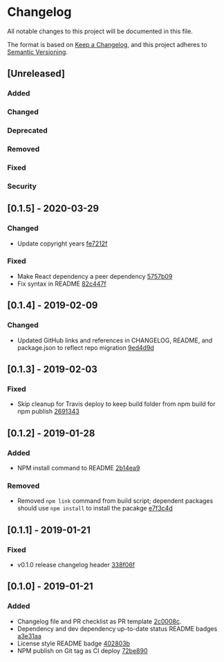 # Changelog
All notable changes to this project will be documented in this file.

The format is based on [Keep a Changelog](https://keepachangelog.com/en/1.0.0/),
and this project adheres to [Semantic Versioning](https://semver.org/spec/v2.0.0.html).

## [Unreleased]
### Added
### Changed
### Deprecated
### Removed
### Fixed
### Security

## [0.1.5] - 2020-03-29
### Changed
- Update copyright years [fe7212f](https://github.com/rcwbr/react-ring-spinner/commit/fe7212f8ba14b8ab577a74cf83d3fcb118bc86c9)
### Fixed
- Make React dependency a peer dependency [5757b09](https://github.com/rcwbr/react-ring-spinner/commit/5757b0939f959a827217d889bdf8dc4fc206ae76)
- Fix syntax in README [82c447f](https://github.com/rcwbr/react-ring-spinner/commit/82c447f72f3a026afc7e98845f8c4effb0a4a809)

## [0.1.4] - 2019-02-09
### Changed
- Updated GitHub links and references in CHANGELOG, README, and package.json to reflect repo migration [9ed4d9d](https://github.com/rcwbr/react-ring-spinner/commit/9ed4d9d6dc0725de363d0376d48bbafacebb4ab3)

## [0.1.3] - 2019-02-03
### Fixed
- Skip cleanup for Travis deploy to keep build folder from npm build for npm publish [2691343](https://github.com/rcwbr/react-ring-spinner/commit/2691343059e150d2dd7335a5c5efc184a2736ce0)

## [0.1.2] - 2019-01-28
### Added
- NPM install command to README [2b14ea9](https://github.com/rcwbr/react-ring-spinner/commit/2b14ea9602517b4cd26a01ea520af08de638020b)
### Removed
- Removed `npm link` command from build script; dependent packages should use `npm install` to install the pacakge [e7f3c4d](https://github.com/rcwbr/react-ring-spinner/commit/e7f3c4d34371f15e4c327fb9272812681aba460c)

## [0.1.1] - 2019-01-21
### Fixed
- v0.1.0 release changelog header [338f06f](https://github.com/rcwbr/react-ring-spinner/commit/338f06f163365cdffc9cb1464422e97ba8e72e71)

## [0.1.0] - 2019-01-21
### Added
- Changelog file and PR checklist as PR template [2c0008c](https://github.com/rcwbr/react-ring-spinner/commit/2c0008c7f6f753a87e1e381a144059652dba6c1e).
- Dependency and dev dependency up-to-date status README badges [a3e31aa](https://github.com/rcwbr/react-ring-spinner/commit/a3e31aa6999e9a5f027358660265962f102bcd17)
- License style README badge [402803b](https://github.com/rcwbr/react-ring-spinner/commit/402803b71b6f89c18999d418ac813d1143859d07)
- NPM publish on Git tag as CI deploy [72be890](https://github.com/rcwbr/react-ring-spinner/commit/72be8909156edb05716578dd9be696b41176e091)
